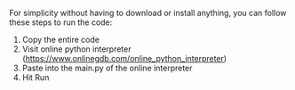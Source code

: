 For simplicity without having to download or install anything, you can follow these steps to run the code:
1. Copy the entire code
2. Visit online python interpreter (https://www.onlinegdb.com/online_python_interpreter)
3. Paste into the main.py of the online interpreter
4. Hit Run